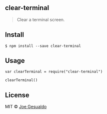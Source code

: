 ## clear-terminal 
> Clear a terminal screen.

## Install
```
$ npm install --save clear-terminal
```

## Usage
```
var clearTerminal = require("clear-terminal")

clearTerminal()
```

## License
MIT © [Joe Gesualdo]()
